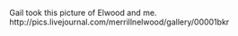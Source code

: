 <html><body><p>Gail took this picture of Elwood and me. http://pics.livejournal.com/merrillnelwood/gallery/00001bkr</p></body></html>